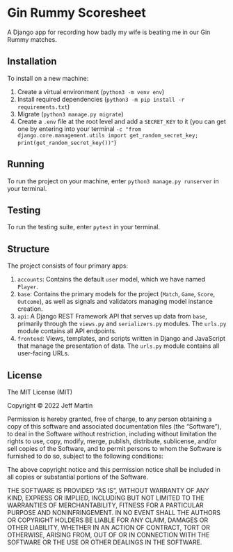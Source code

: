 # Gin Rummy Scoresheet
A Django app for recording how badly my wife is beating me in our Gin Rummy matches.

## Installation

To install on a new machine:
1. Create a virtual environment (`python3 -m venv env`)
2. Install required dependencies (`python3 -m pip install -r requirements.txt`)
3. Migrate (`python3 manage.py migrate`)
4. Create a `.env` file at the root level and add a `SECRET_KEY` to it (you can get one by entering into your terminal `-c "from django.core.management.utils import get_random_secret_key; print(get_random_secret_key())"`)

## Running
To run the project on your machine, enter `python3 manage.py runserver` in your terminal.

## Testing
To run the testing suite, enter `pytest` in your terminal.

## Structure

The project consists of four primary apps:
1. `accounts`: Contains the default `user` model, which we have named `Player`.
2. `base`: Contains the primary models for the project (`Match`, `Game`, `Score`, `Outcome`), as well as signals and validators managing model instance creation.
3. `api`: A Django REST Framework API that serves up data from `base`, primarily through the `views.py` and `serializers.py` modules. The `urls.py` module contains all API endpoints.
4. `frontend`: Views, templates, and scripts written in Django and JavaScript that manage the presentation of data. The `urls.py` module contains all user-facing URLs.

## License

The MIT License (MIT)

Copyright © 2022 Jeff Martin

Permission is hereby granted, free of charge, to any person obtaining a copy of this software and associated documentation files (the “Software”), to deal in the Software without restriction, including without limitation the rights to use, copy, modify, merge, publish, distribute, sublicense, and/or sell copies of the Software, and to permit persons to whom the Software is furnished to do so, subject to the following conditions:

The above copyright notice and this permission notice shall be included in all copies or substantial portions of the Software.

THE SOFTWARE IS PROVIDED “AS IS”, WITHOUT WARRANTY OF ANY KIND, EXPRESS OR IMPLIED, INCLUDING BUT NOT LIMITED TO THE WARRANTIES OF MERCHANTABILITY, FITNESS FOR A PARTICULAR PURPOSE AND NONINFRINGEMENT. IN NO EVENT SHALL THE AUTHORS OR COPYRIGHT HOLDERS BE LIABLE FOR ANY CLAIM, DAMAGES OR OTHER LIABILITY, WHETHER IN AN ACTION OF CONTRACT, TORT OR OTHERWISE, ARISING FROM, OUT OF OR IN CONNECTION WITH THE SOFTWARE OR THE USE OR OTHER DEALINGS IN THE SOFTWARE.
